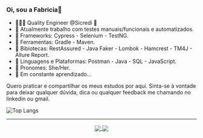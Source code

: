 ### Oi, sou a Fabricia👋

- 👩🏿‍💻 Quality Engineer @Sicredi 💚
- 🔭 Atualmente trabalho com testes manuais/funcionais e automatizados.
- 🚀 Frameworks: Cypress - Selenium - TestNG.
- 🚀 Ferramentas: Gradle - Maven.
- 🚀 Bibiotecas: RestAssured - Java Faker - Lombok - Hamcrest - TM4J - Allure Report.
- 🚀 Linguagens e Plataformas: Postman - Java - SQL - JavaScript.
- 💬 Pronomes: She/Her.
- 🌱 Em constante aprendizado...

Quero praticar e compartilhar os meus estudos por aqui. Sinta-se à vontade para deixar qualquer dúvida, dica ou qualquer feedback me chamando no linkedin ou gmail.
 
![Top Langs](https://github-readme-stats.vercel.app/api/top-langs/?username=fabriciamathes&layout=compact)
  
 ------
  <div align="center" text="center">
  <a href="https://www.linkedin.com/in/fabricia-mathes/">
  <img align="center" src="https://img.shields.io/badge/LinkedIn-0077B5?style=for-the-badge&logo=linkedin&logoColor=white"/>
  </a>
 
  <a href="mailto:fabricia.mathes@gmail.com">
    <img align="center" src="https://img.shields.io/badge/Gmail-D14836?style=for-the-badge&logo=gmail&logoColor=white"/>
  </a> 
 </div>

<!--
**fabriciamathes/fabriciamathes** is a ✨ _special_ ✨ repository because its `README.md` (this file) appears on your GitHub profile.

Here are some ideas to get you started:

- 🔭 I’m currently working on ...
- 🌱 I’m currently learning ...
- 👯 I’m looking to collaborate on ...
- 🤔 I’m looking for help with ...
- 💬 Ask me about ...
- 📫 How to reach me: ...
- 😄 Pronouns: ...
- ⚡ Fun fact: ...
-->
